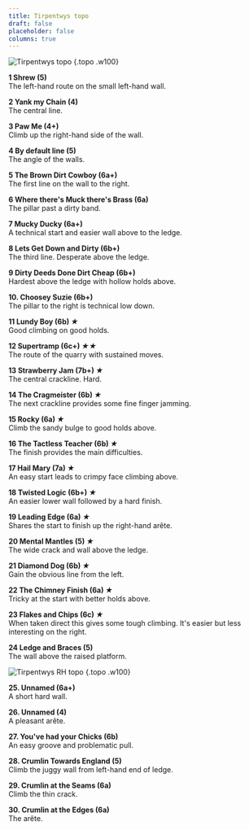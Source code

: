 ```yaml
---
title: Tirpentwys topo
draft: false
placeholder: false
columns: true
---
```



![Tirpentwys topo](/img/south-wales/south-east-sandstone/Tirpentwys-copy.jpg)
{.topo .w100}

**1 Shrew (5)**  
The left-hand route on the small left-hand wall.

**2 Yank my Chain (4)**  
The central line.

**3 Paw Me (4+)**  
Climb up the right-hand side of the wall.

**4 By default line (5)**  
The angle of the walls.

**5 The Brown Dirt Cowboy (6a+)**  
The first line on the wall to the right.

**6 Where there's Muck there's Brass (6a)**  
The pillar past a dirty band.

**7 Mucky Ducky (6a+)**  
A technical start and easier wall above to the ledge.

**8 Lets Get Down and Dirty (6b+)**  
The third line. Desperate above the ledge.

**9 Dirty Deeds Done Dirt Cheap (6b+)**  
Hardest above the ledge with hollow holds above.

**10. Choosey Suzie (6b+)**  
The pillar to the right is technical low down.

**11 Lundy Boy (6b) *★***   
Good climbing on good holds.

**12 Supertramp (6c+) *★★***  
The route of the quarry with sustained moves.

**13 Strawberry Jam (7b+) *★***  
The central crackline. Hard.

**14 The Cragmeister (6b) *★***  
The next crackline provides some fine finger jamming.

**15 Rocky (6a) *★***  
Climb the sandy bulge to good holds above.

**16 The Tactless Teacher (6b) *★***  
The finish provides the main difficulties.

**17 Hail Mary (7a) *★***  
An easy start leads to crimpy face climbing above.

**18 Twisted Logic (6b+) *★***  
An easier lower wall followed by a hard finish.

**19 Leading Edge (6a) *★***  
Shares the start to finish up the right-hand arête.

**20 Mental Mantles (5) *★***  
The wide crack and wall above the ledge.

**21 Diamond Dog (6b) *★***  
Gain the obvious line from the left.

**22 The Chimney Finish (6a) *★***  
Tricky at the start with better holds above.

**23 Flakes and Chips (6c) *★***  
When taken direct this gives some tough climbing. It's easier but less interesting on the right.

**24 Ledge and Braces (5)**  
The wall above the raised platform.

![Tirpentwys RH topo](/img/south-wales/south-east-sandstone/Tirpentwys-RH-copy.jpg)
{.topo .w100}

**25. Unnamed (6a+)**  
A short hard wall.

**26. Unnamed (4)**  
A pleasant arête.

**27. You've had your Chicks (6b)**  
An easy groove and problematic pull.

**28. Crumlin Towards England (5)**  
Climb the juggy wall from left-hand end of ledge.

**29. Crumlin at the Seams (6a)**  
Climb the thin crack.

**30. Crumlin at the Edges (6a)**  
The arête.